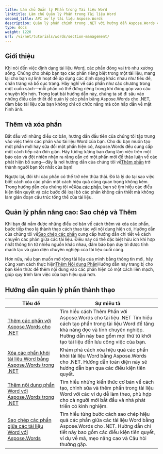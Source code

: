 ```yaml
---
title: Làm chủ Quản lý Phần trong Tài liệu Word
linktitle: Làm chủ Quản lý Phần trong Tài liệu Word
second_title: API xử lý tài liệu Aspose.Words
description: Quản lý phần chính trong .NET với hướng dẫn Aspose.Words của chúng tôi. Học cách thêm, xóa, sao chép và thêm phần liền mạch trong tài liệu Word.
type: docs
weight: 1220
url: /vi/net/tutorials/words/section-management/
---
```

## Giới thiệu

Khi nói đến việc định dạng tài liệu Word, các phần đóng vai trò như xương sống. Chúng cho phép bạn tạo các phần riêng biệt trong một tài liệu, mang lại cho bạn sự linh hoạt để áp dụng các định dạng khác nhau như tiêu đề, chân trang và bố cục trang. Hãy nghĩ về các phần như các chương trong một cuốn sách—mỗi phần có thể đứng riêng trong khi đóng góp vào câu chuyện lớn hơn. Trong loạt bài hướng dẫn này, chúng ta sẽ đi sâu vào những điều cần thiết để quản lý các phần bằng Aspose.Words cho .NET, đảm bảo tài liệu của bạn không chỉ có chức năng mà còn hấp dẫn về mặt hình ảnh.

## Thêm và xóa phần

 Bắt đầu với những điều cơ bản, hướng dẫn đầu tiên của chúng tôi tập trung vào việc thêm các phần vào tài liệu Word của bạn. Cho dù bạn muốn tạo một phần mới hay sửa đổi một phần hiện có, Aspose.Words đều cung cấp một cách tiếp cận đơn giản. Hãy tưởng tượng bạn đang làm việc trên một báo cáo và đột nhiên nhận ra rằng cần có một phần mới để thảo luận về các phát hiện bổ sung—đây là nơi hướng dẫn của chúng tôi về[Thêm phần](./adding-sections/) trở thành người bạn tốt nhất của bạn! 

Ngược lại, đôi khi các phần có thể trở nên thừa thãi. Đó là lý do tại sao việc biết cách xóa các phần một cách hiệu quả cũng quan trọng không kém. Trong hướng dẫn của chúng tôi về[Xóa các phần](./delete-sections-word-document/), bạn sẽ tìm hiểu các điều kiện tiên quyết và các bước để loại bỏ các phần không cần thiết mà không làm gián đoạn cấu trúc tổng thể của tài liệu. 

## Quản lý phần nâng cao: Sao chép và Thêm

 Khi bạn đã nắm được những điều cơ bản về cách thêm và xóa các phần, bước tiếp theo là thành thạo cách thao tác với nội dung hiện có. Hướng dẫn của chúng tôi về[Sao chép các phần](./copy-sections-word-documents/) cung cấp hướng dẫn chi tiết về cách chuyển các phần giữa các tài liệu. Điều này có thể đặc biệt hữu ích khi hợp nhất thông tin từ nhiều nguồn khác nhau, đảm bảo bạn duy trì được tính mạch lạc và giao diện chuyên nghiệp của tài liệu cuối cùng. 

 Hơn nữa, nếu bạn muốn mở rộng tài liệu của mình bằng thông tin mới, hãy cùng xem cách thực hiện[Thêm Nội dung Phần](./append-section-word-content/)Hướng dẫn này trang bị cho bạn kiến thức để thêm nội dung vào các phần hiện có một cách liền mạch, giúp quy trình làm việc của bạn hiệu quả hơn.

 ## Hướng dẫn quản lý phần thành thạo
| Tiêu đề | Sự miêu tả |
| --- | --- |
| [Thêm các phần với Aspose.Words cho .NET](./adding-sections/) | Tìm hiểu cách Thêm Phần với Aspose.Words cho tài liệu .NET Tìm hiểu cách tạo phần trong tài liệu Word để tăng khả năng đọc và tính chuyên nghiệp. Hướng dẫn này bao gồm mọi thứ từ khởi tạo tài liệu đến lưu công việc của bạn. |
| [Xóa các phần khỏi tài liệu Word bằng Aspose.Words trong .NET](./delete-sections-word-document/) | Khám phá cách xóa hiệu quả các phần khỏi tài liệu Word bằng Aspose.Words cho .NET. Hướng dẫn toàn diện này sẽ hướng dẫn bạn qua các điều kiện tiên quyết. |
| [Thêm nội dung phần Word với Aspose.Words trong .NET](./append-section-word-content/) | Tìm hiểu những kiến thức cơ bản về cách tạo, chỉnh sửa và thêm phần trong tài liệu Word với các ví dụ dễ làm theo, phù hợp cho cả người mới bắt đầu và nhà phát triển có kinh nghiệm. |
| [Sao chép các phần giữa các tài liệu Word với Aspose.Words](./copy-sections-word-documents/) | Tìm hiểu từng bước cách sao chép hiệu quả các phần giữa các tài liệu Word bằng Aspose.Words cho .NET. Hướng dẫn chi tiết này bao gồm các điều kiện tiên quyết, ví dụ về mã, mẹo nâng cao và Câu hỏi thường gặp. |